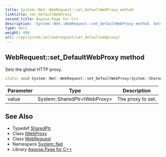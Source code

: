 ```yaml
---
title: System::Net::WebRequest::set_DefaultWebProxy method
linktitle: set_DefaultWebProxy
second_title: Aspose.Page for C++
description: 'System::Net::WebRequest::set_DefaultWebProxy method. Sets the global HTTP proxy in C++.'
type: docs
weight: 400
url: /cpp/system.net/webrequest/set_defaultwebproxy/
---
```

## WebRequest::set_DefaultWebProxy method


Sets the global HTTP proxy.

```cpp
static void System::Net::WebRequest::set_DefaultWebProxy(System::SharedPtr<IWebProxy> value)
```


| Parameter | Type | Description |
| --- | --- | --- |
| value | System::SharedPtr\<IWebProxy\> | The proxy to set. |

## See Also

* Typedef [SharedPtr](../../../system/sharedptr/)
* Class [IWebProxy](../../iwebproxy/)
* Class [WebRequest](../)
* Namespace [System::Net](../../)
* Library [Aspose.Page for C++](../../../)
